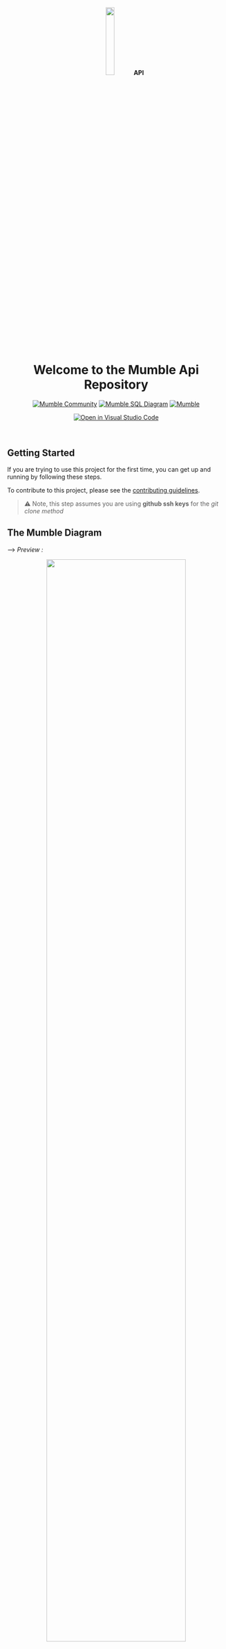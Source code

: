 #
<div align="center">
<img src="./static/images/dark-logo.1c6c40e2.png" width="20%">
<b>
<span>
API
</span>
</b>
<h1>Welcome to the Mumble Api Repository</h1>

<a href="https://discord.gg/9Du4KUY3dE">![Mumble Community](https://img.shields.io/discord/825371211399692308?label=Mumble%20Community&style=for-the-badge&logo=Discord)</a>
<a href="https://drawsql.app/dennis-ivy/diagrams/mumble">![Mumble SQL Diagram](https://img.shields.io/badge/Mumble-Diagram-orange?style=for-the-badge)</a>
<a href="http://mumbleapi.herokuapp.com/">![Mumble](https://img.shields.io/badge/Mumble-API-9cf?style=for-the-badge)</a>

</div>
<div align="center">

[![Open in Visual Studio Code](https://open.vscode.dev/badges/open-in-vscode.svg)](https://open.vscode.dev/divanov11/mumbleapi.git)
</div>
<br/>

## Getting Started 

If you are trying to use this project for the first time, you can get up and running by following these steps. 

To contribute to this project, please see the [contributing guidelines](https://github.com/divanov11/mumbleapi/blob/master/Contributing.md).
> ⚠ Note, this step assumes you are using **github ssh keys** for the *git clone method*



## The Mumble Diagram

--> *Preview :*

<div align="center">
  <a href="https://drawsql.app/dennis-ivy/diagrams/mumble">
<img width="80%" align="center" src="./img/drawSQL-MumbleApi.png"/>
  </a>
</div>

<br/>

--> *Full View:*

You can see clearly the diagram at :&nbsp; <a href="https://drawsql.app/dennis-ivy/diagrams/mumble"><img align="center" src="https://img.shields.io/badge/Mumble-SQL Diagram-9cf?style=for-the-badge"></a>



## Requirements 

|                          Technology                          |      Version       |
| :----------------------------------------------------------: | :----------------: |
|           [**Python**](https://docs.python.org/3/)           |      **3.x**       |
|           [**pip**](https://pypi.org/project/pip/)           | **latest version** |
|       [**asgiref**](https://pypi.org/project/asgiref/)       |     **3.3.4**      |
|       [**certifi**](https://pypi.org/project/certifi/)       |   **2020.12.5**    |
|       [**chardet**](https://pypi.org/project/chardet/)       |     **4.0.0**      |
|       [**coreapi**](https://pypi.org/project/coreapi/)       |     **2.3.3**      |
|     [**coreschema**](https://pypi.org/project/coreschema/)|  |     **0.0.4**      |
| [**dj-database-url**](https://pypi.org/project/dj-database-url/) | **0.5.0** |
|     [**Django**](https://docs.djangoproject.com/en/3.2/)     |      **3.2**       |
| [**django-ckeditor**](https://pypi.org/project/django-ckeditor/) |  **6.0.0**  |
| [**django-cors-headers**](https://pypi.org/project/django-cors-headers/) |   **3.7.0**   |
| [**django-heroku**](https://pypi.org/project/django-heroku/) |     **0.3.1**      |
| [**django-js-asset**](https://pypi.org/project/django-heroku/) |     **1.2.2**    |
| [**djangorestframework**](https://www.django-rest-framework.org/) |     **3.12.4**     |
| [**djangorestframework-simplejwt**](https://pypi.org/project/djangorestframework-simplejwt/) |     **4.6.0**      |
|    [**dnspython**](https://pypi.org/project/dnspython/)    |     **2.1.0**      |
|    [**email-validator**](https://pypi.org/project/email-validator/)    |     **1.1.2**      |
|      [**gunicorn**](https://pypi.org/project/gunicorn/)      |     **20.1.0**     |
|    [*idna*](https://pypi.org/project/idna/)   | **2.10**|
|    [*itypes*](https://pypi.org/project/itypes/)   | **1.2.0**|
|    [*Jinja2*](https://pypi.org/project/Jinja2/)   |**3.0.0**|
|    [*MarkupSafe*](https://pypi.org/project/MarkupSafe/)   | **2.0.0**|
|     [**Pillow**](https://pypi.org/project/Pillow/)        |     **8.2.0**      |
|      [**psycopg2**](https://pypi.org/project/psycopg2/)      |     **2.8.6**      |
|         [**PyJWT**](https://pypi.org/project/PyJWT/)         |     **2.0.1**      |
|          [**pytz**](https://pypi.org/project/pytz/)          |     **2021.1**     |
|    [*PyYAML*](https://pypi.org/project/PyYAML/)   | **5.4.1** |
|    [**requests**](https://pypi.org/project/requests/)   | **2.25.1** |
|    [**sentry-sdk**](https://pypi.org/project/sentry-sdk/)   | **1.0.0** |
|           [**six**](https://pypi.org/project/six/)           |     **1.15.0**     |
|      [**sqlparse**](https://pypi.org/project/sqlparse/)      |     **0.4.1**      |
|    [**typing-extension**](https://pypi.org/project/typing-extensions/)   | **3.10.0.0** |
|    [**uritemplate**](https://pypi.org/project/uritemplate/)   | **3.0.1** |
|    [**urllib3**](https://pypi.org/project/urllib3/)   | **1.26.4** |
|    [**whitenoise**](https://pypi.org/project/whitenoise/)    |     **5.2.0**      |


## Install and Run

Make sure you have **Python 3.x** installed and **the latest version of pip** *installed* before running these steps.

To contribute, please follow the [guidelines](https://github.com/divanov11/mumbleapi/blob/master/Contributing.md) process.

Clone the repository using the following command

```bash
git clone git@github.com:divanov11/mumbleapi.git
# After cloning, move into the directory having the project files using the change directory command
cd mumbleapi
```
Create a virtual environment where all the required python packages will be installed

```bash
# Use this on Windows
python -m venv env
# Use this on Linux and Mac
python -m venv env
```
Activate the virtual environment

```bash
# Windows
.\env\Scripts\activate
# Linux and Mac
source env/bin/activate
```
Install all the project Requirements
```bash
pip install -r requirements.txt
```
-Apply migrations and create your superuser (follow the prompts)

```bash
# apply migrations and create your database
python manage.py migrate

# Create a user with manage.py
python manage.py createsuperuser
```
Load test data to your database

```bash

# load data for feed
python manage.py loaddata feeddata.json

# load data for article
python manage.py loaddata articledata.json

# load data for discussion
python manage.py loaddata discussiondata.json
```

Run the tests

```bash
# run django tests for article app
python manage.py test article
```

```bash
# run django tests for discussion app
python manage.py test discussion
```

```bash
# run django tests for feed app
python manage.py test feed
```

```bash
# run django tests for users app
python manage.py test users
```

Run the development server

```bash
# run django development server
python manage.py runserver
```
## Reviewers 

After submitting your PR, please tag reviewer(s) in your PR message. You can tag anyone below for the following.

<br/>

- **Markdown, Documentation, Email templates:**

  [@Mehdi - MidouWebDev](https://github.com/MidouWebDev)

  [@Abhi Vempati](https://github.com/abhivemp/)

#

- **API, Backend, Databases, Dependencies:**

     --> *Choose two reviewers :*

    [@Dennis Ivy](https://github.com/divanov11)
    
    [@Praveen Malethia](https://github.com/PraveenMalethia)

    [@Abhi Vempati](https://github.com/abhivemp)

    [@Bashiru Bukari](https://github.com/bashiru98)

    [@Cody Seibert](https://github.com/codyseibert)

## Explore admin panel for model data or instances

http://127.0.0.1:8000/admin or http://localhost:8000/admin

## Login with the user credentials (you created) using "createsuperuser" cmd

> ⚠ If everything is good and has been done successfully, your **Django Rest API** should be hosted on port 8000 i.e http://127.0.0.1:8000/ or http://localhost:8000/

